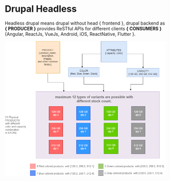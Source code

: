 # Drupal Headless
Headless drupal means drupal without head { frontend }, drupal backend as **{ PRODUCER }** provides ReSTful APIs for different clients **{ CONSUMERS }** {Angular, ReactJs, VueJs, Android, iOS, ReactNative, Flutter }.

![](https://github.com/arsibux/anatomy-of-commerce-product/blob/main/img/product.drawio.png)
